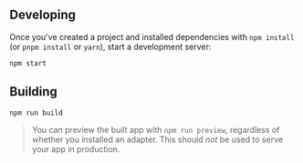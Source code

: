 
## Developing

Once you've created a project and installed dependencies with `npm install` (or `pnpm install` or `yarn`), start a development server:

```bash
npm start
```

## Building

```bash
npm run build
```

> You can preview the built app with `npm run preview`, regardless of whether you installed an adapter. This should _not_ be used to serve your app in production.
